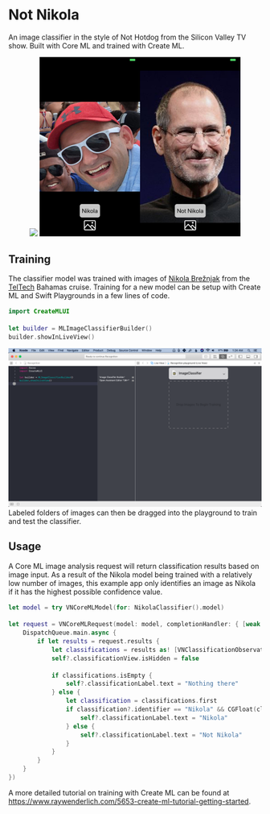 # Not Nikola

An image classifier in the style of Not Hotdog from the Silicon Valley TV show. Built with Core ML and trained with Create ML.

<div align = "center">
<img src="https://d3ansictanv2wj.cloudfront.net/Figure_1-71076f8ac360d6a065cf19c6923310d2.jpg" width="400" />
<img src="Not Nikola/Assets/Example.jpg" width="400" />
</div>

## Training
The classifier model was trained with images of [Nikola Brežnjak](http://www.nikola-breznjak.com/blog/) from the [TelTech](http://www.teltech.co) Bahamas cruise. Training for a new model can be setup with Create ML and Swift Playgrounds in a few lines of code.

```swift
import CreateMLUI

let builder = MLImageClassifierBuilder()
builder.showInLiveView()
```
<div align = "center">
<img src="Not Nikola/Assets/Playground.png" width="600" />
</div>
Labeled folders of images can then be dragged into the playground to train and test the classifier.

## Usage
A Core ML image analysis request will return classification results based on image input. As a result of the Nikola model being trained with a relatively low number of images, this example app only identifies an image as Nikola if it has the highest possible confidence value. 
```swift
let model = try VNCoreMLModel(for: NikolaClassifier().model)

let request = VNCoreMLRequest(model: model, completionHandler: { [weak self] request, error in
    DispatchQueue.main.async {
        if let results = request.results {
            let classifications = results as! [VNClassificationObservation]
            self?.classificationView.isHidden = false
            
            if classifications.isEmpty {
                self?.classificationLabel.text = "Nothing there"
            } else {
                let classification = classifications.first
                if classification?.identifier == "Nikola" && CGFloat(classification!.confidence) == 1.0 {
                    self?.classificationLabel.text = "Nikola"
                } else {
                    self?.classificationLabel.text = "Not Nikola"
                }
            }
        }
    }
})
```

A more detailed tutorial on training with Create ML can be found at https://www.raywenderlich.com/5653-create-ml-tutorial-getting-started.
